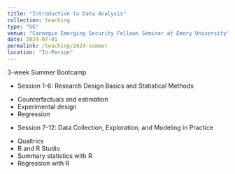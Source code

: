 ```yaml
---
title: "Introduction to Data Analysis"
collection: teaching
type: "UG"
venue: "Carnegie Emerging Security Fellows Seminar at Emory University"
date: 2024-07-01
permalink: /teaching/2024-summer
location: "In-Person"
---
```



3-week Summer Bootcamp

- Session 1-6: Research Design Basics and Statistical Methods
* Counterfactuals and estimation
* Experimental design
* Regression
  
- Session 7-12: Data Collection, Exploration, and Modeling in Practice
* Qualtrics
* R and R Studio
* Summary statistics with R
* Regression with R
